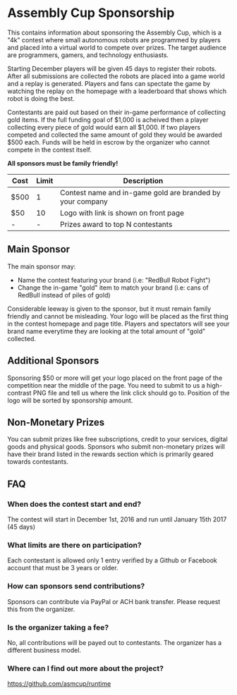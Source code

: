 # Assembly Cup Sponsorship

This contains information about sponsoring the Assembly Cup, which is a "4k" contest where small autonomous robots are programmed by players and placed into a virtual world to compete over prizes. The target audience are programmers, gamers, and technology enthusiasts.

Starting December players will be given 45 days to register their robots. After all submissions are collected the robots are placed into a game world and a replay is generated. Players and fans can spectate the game by watching the replay on the homepage with a leaderboard that shows which robot is doing the best.

Contestants are paid out based on their in-game performance of collecting gold items. If the full funding goal of $1,000 is acheived then a player collecting every piece of gold would earn all $1,000. If two players competed and collected the same amount of gold they would be awarded $500 each. Funds will be held in escrow by the organizer who cannot compete in the contest itself. 

**All sponsors must be family friendly!**

Cost | Limit | Description
-----|-------|-------------
$500 | 1     | Contest name and in-game gold are branded by your company
$50  | 10    | Logo with link is shown on front page
 -   | -     | Prizes award to top N contestants

## Main Sponsor

The main sponsor may:

* Name the contest featuring your brand (i.e: "RedBull Robot Fight")
* Change the in-game "gold" item to match your brand (i.e: cans of RedBull instead of piles of gold)

Considerable leeway is given to the sponsor, but it must remain family friendly and cannot be misleading. Your logo will be placed as the first thing in the contest homepage and page title. Players and spectators will see your brand name everytime they are looking at the total amount of "gold" collected.

## Additional Sponsors

Sponsoring $50 or more will get your logo placed on the front page of the competition near the middle of the page. You need to submit to us a high-contrast PNG file and tell us where the link click should go to. Position of the logo will be sorted by sponsorship amount.


## Non-Monetary Prizes

You can submit prizes like free subscriptions, credit to your services, digital goods and physical goods. Sponsors who submit non-monetary prizes will have their brand listed in the rewards section which is primarily geared towards contestants.


## FAQ

### When does the contest start and end?

The contest will start in December 1st, 2016 and run until January 15th 2017 (45 days)


### What limits are there on participation?

Each contestant is allowed only 1 entry verified by a Github or Facebook account that must be 3 years or older.

### How can sponsors send contributions?

Sponsors can contribute via PayPal or ACH bank transfer. Please request this from the organizer.


### Is the organizer taking a fee?

No, all contributions will be payed out to contestants. The organizer has a different business model.

### Where can I find out more about the project?

https://github.com/asmcup/runtime


